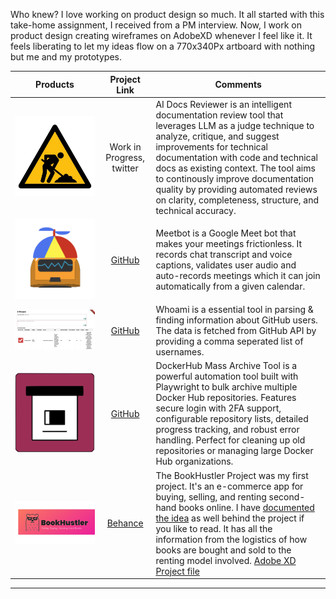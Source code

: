 
Who knew? I love working on product design so much. It all started with this take-home assignment, I received from a PM interview. Now, I work on product design creating wireframes on AdobeXD whenever I feel like it. It feels liberating to let my ideas flow on a 770x340Px artboard with nothing but me and my prototypes.

| Products  | Project Link | Comments |
| --- |:---:|---|
| ![](./img/mockup/wip.jpg) | Work in Progress, twitter | AI Docs Reviewer is an intelligent documentation review tool that leverages LLM as a judge technique to analyze, critique, and suggest improvements for technical documentation with code and technical docs as existing context. The tool aims to continously improve documentation quality by providing automated reviews on clarity, completeness, structure, and technical accuracy. |
| ![](./img/mockup/meetbot.png) | [GitHub](https://github.com/vipulgupta2048/meetbot) | Meetbot is a Google Meet bot that makes your meetings frictionless. It records chat transcript and voice captions, validates user audio and auto-records meetings which it can join automatically from a given calendar. |
| ![](./img/mockup/whoami.png) | [GitHub](https://github.com/vipulgupta2048/whoami) | Whoami is a essential tool in parsing & finding information about GitHub users. The data is fetched from GitHub API by providing a comma seperated list of usernames. |
| ![](./img/mockup/dockerhub.png) | [GitHub](https://github.com/vipulgupta2048/dockerhub-bulk-archive) | DockerHub Mass Archive Tool is a powerful automation tool built with Playwright to bulk archive multiple Docker Hub repositories. Features secure login with 2FA support, configurable repository lists, detailed progress tracking, and robust error handling. Perfect for cleaning up old repositories or managing large Docker Hub organizations. |
|![](./img/mockup/bookhustler.png)| [Behance](https://www.behance.net/gallery/86486979/The-BookHustler-Project) | The BookHustler Project was my first project. It's an e-commerce app for buying, selling, and renting second-hand books online. I have [documented the idea](https://docs.google.com/document/d/1Ppgt6Pk2n0Mdp2YpBTtIym8Nx4ugAlAz92r067DDsEU/edit?usp=sharing) as well behind the project if you like to read. It has all the information from the logistics of how books are bought and sold to the renting model involved. [Adobe XD Project file](https://drive.google.com/uc?export=download&id=1z-wf3OHqc2CAsAOl8eHVXJsBojeRp8d8) |

---

